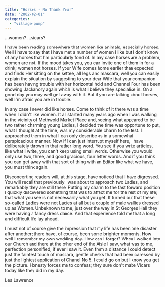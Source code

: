 ```yaml
---
title: "Horses - No Thank You!"
date: "2002-02-01"
categories: 
  - "village-pump"
---
```


...women? ...vicars?

I have been reading somewhere that women like animals, especially horses. Well I have to say that I have met a number of women I like but I don't know of any horses that I'm particularly fond of. In any case horses are a problem, women are not. If the mood takes you, you can invite one of them in for a drink; women not horses. If your Wife comes home earlier than expected and finds Her sitting on the settee, all legs and mascara, well you can easily explain the situation by suggesting to your dear Wife that your companion has been having trouble with her horizontal hold and Channel Four has been showing Jackanory again which is what I believe they specialise in. On a good day you may well get away with it. But if you are talking about horses, well I'm afraid you are in trouble.

In any case I never did like horses. Come to think of it there was a time when I didn't like women. It all started many years ago when I was walking in the vicinity of Methwold Market Place and, seeing what appeared to be two rather charming young Ladies, I decided the time was opportune to put, what I thought at the time, was my considerable charm to the test. I approached them in what I can only describe as in a somewhat perspicacious manner. Now if I can just interrupt myself here, I have deliberately thrown in that rather long word. You see if you write articles, like what I write, you can't keep using small words. Otherwise you would only use two, three, and good gracious, four letter words. And if you think you can get away with that sort of thing with an Editor like what we have, you must think again.

Disconcerting readers will, at this stage, have noticed that I have digressed. You will recall that previously I was about to approach two Ladies, and remarkably they are still there. Putting my charm to the fast forward position I quickly discovered something that was to affect me for the rest of my life; that what you see is not necessarily what you get. It turned out that these so-called Ladies were not Ladies at all but a couple of male wallies dressed up as Women. Unbeknown to me, just over the way in St Georges Hall they were having a fancy dress dance. And that experience told me that a long and difficult life lay ahead.

I must not of course give the impression that my life has been one disaster after another; there have, of course, been some brighter moments. How well I remember my own wedding day. How can I forget? When I walked into our Church and there at the other end of the Aisle I saw, what was to me, perfection personified, if ever I saw it. Even from a distance I could detect just the faintest touch of mascara, gentle cheeks that had been caressed by just the lightest application of Chanel No 5. I could go on but I know you get the picture. Honesty forces me to confess; they sure don't make Vicars today like they did in my day.

Les Lawrence
